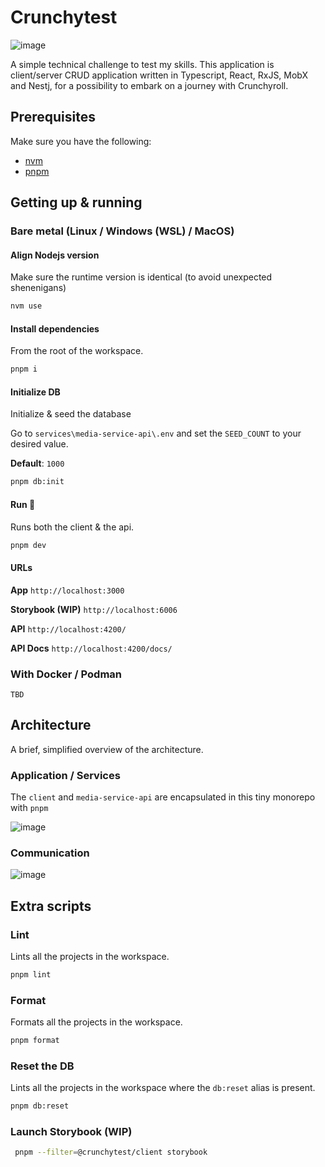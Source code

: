 # Crunchytest
![image](https://github.com/reanimatedmanx/crunchytest/assets/32410574/fb252dcf-532d-4757-a363-9ee18eedeaae)

A simple technical challenge to test my skills. This application is client/server CRUD application written in Typescript, React, RxJS, MobX and Nestj, for a possibility to embark on a journey with Crunchyroll.

## Prerequisites

Make sure you have the following:

- [nvm](https://github.com/nvm-sh/nvm#install--update-script)
- [pnpm](https://pnpm.io/installation)

## Getting up & running

### Bare metal (Linux / Windows (WSL) / MacOS)

#### Align Nodejs version

Make sure the runtime version is identical (to avoid unexpected shenenigans)

```bash
nvm use
```

#### Install dependencies

From the root of the workspace.

```bash
pnpm i
```

#### Initialize DB

Initialize & seed the database

Go to `services\media-service-api\.env` and set the `SEED_COUNT` to your desired value.

**Default**: `1000`

```bash
pnpm db:init
```

#### Run 🤘

Runs both the client & the api.

```bash
pnpm dev
```

#### URLs

**App**
`http://localhost:3000`

**Storybook (WIP)**
`http://localhost:6006`

**API**
`http://localhost:4200/`

**API Docs**
`http://localhost:4200/docs/`

### With Docker / Podman

`TBD`

## Architecture

A brief, simplified overview of the architecture.

### Application / Services

The `client` and `media-service-api` are encapsulated in this tiny monorepo with `pnpm`

![image](https://github.com/reanimatedmanx/crunchytest/assets/32410574/42df8270-6fcc-4ec2-a346-e73b0b75662d)

### Communication
![image](https://github.com/reanimatedmanx/crunchytest/assets/32410574/797ac20f-e5de-41e3-bc98-9b91dbca1993)


## Extra scripts

### Lint
Lints all the projects in the workspace.

```bash
pnpm lint
```

### Format

Formats all the projects in the workspace.

```bash 
pnpm format
```

### Reset the DB

Lints all the projects in the workspace where the `db:reset` alias is present.

```bash 
pnpm db:reset
```

### Launch Storybook (WIP)

```bash
 pnpm --filter=@crunchytest/client storybook
```
